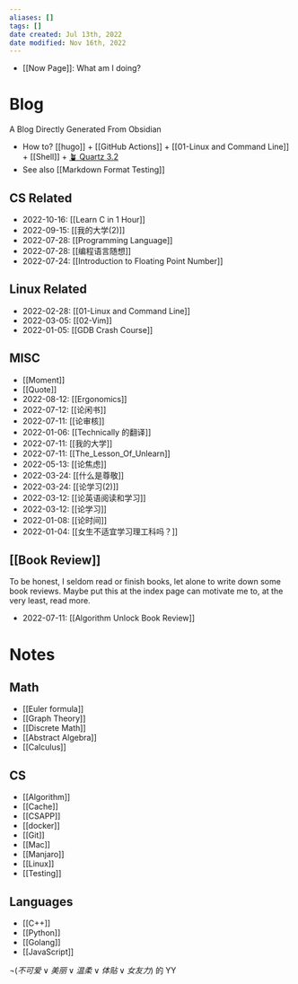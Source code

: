 ```yaml
---
aliases: []
tags: []
date created: Jul 13th, 2022
date modified: Nov 16th, 2022
---
```

- [[Now Page]]: What am I doing?

# Blog
A Blog Directly Generated From Obsidian
- How to? [[hugo]] + [[GitHub Actions]] + [[01-Linux and Command Line]] + [[Shell]] + [🪴 Quartz 3.2](https://quartz.jzhao.xyz/)
- See also [[Markdown Format Testing]]

## CS Related
- 2022-10-16: [[Learn C in 1 Hour]]
- 2022-09-15: [[我的大学(2)]]
- 2022-07-28: [[Programming Language]]
- 2022-07-28: [[编程语言随想]]
- 2022-07-24: [[Introduction to Floating Point Number]]

## Linux Related
- 2022-02-28: [[01-Linux and Command Line]]
- 2022-03-05: [[02-Vim]]
- 2022-01-05: [[GDB Crash Course]]

## MISC
- [[Moment]]
- [[Quote]]
- 2022-08-12: [[Ergonomics]]
- 2022-07-12: [[论闲书]]
- 2022-07-11: [[论审核]]
- 2022-01-06: [[Technically 的翻译]]
- 2022-07-11: [[我的大学]]
- 2022-07-11: [[The_Lesson_Of_Unlearn]]
- 2022-05-13: [[论焦虑]]
- 2022-03-24: [[什么是尊敬]]
- 2022-03-24: [[论学习(2)]]
- 2022-03-12: [[论英语阅读和学习]]
- 2022-03-12: [[论学习]]
- 2022-01-08: [[论时间]]
- 2022-01-04: [[女生不适宜学习理工科吗？]]

## [[Book Review]]
To be honest, I seldom read or finish books, let alone to write down some book reviews. Maybe put this at the index page can motivate me to, at the very least, read more.
- 2022-07-11: [[Algorithm Unlock Book Review]]

# Notes

## Math
- [[Euler formula]]
- [[Graph Theory]]
- [[Discrete Math]]
- [[Abstract Algebra]]
- [[Calculus]]

## CS
- [[Algorithm]]
- [[Cache]]
- [[CSAPP]]
- [[docker]]
- [[Git]]
- [[Mac]]
- [[Manjaro]]
- [[Linux]]
- [[Testing]]

## Languages
- [[C++]]
- [[Python]]
- [[Golang]]
- [[JavaScript]]

$\neg (不可爱 \vee 美丽 \vee 温柔 \vee 体贴 \vee 女友力)$ 的 YY

